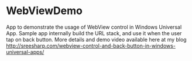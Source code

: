 # WebViewDemo
App to demonstrate the usage of WebView control in Windows Universal App.  Sample app internally build the URL stack, and use it when the user tap on back button. More details and demo video available here at my blog
http://sreesharp.com/webview-control-and-back-button-in-windows-universal-apps/

